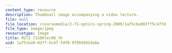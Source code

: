 ```yaml
---
content_type: resource
description: Thumbnail image accompanying a video lecture.
file: null
file_location: /coursemedia/2-71-optics-spring-2009/1a75cba902ff5c47fdf097993692da8a_MIT2_71S09lec08_th.jpg
file_type: image/jpeg
resourcetype: Image
title: MIT2_71S09lec08_th
uid: 1a75cba9-02ff-5c47-fdf0-97993692da8a
---
```

